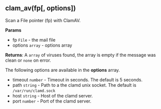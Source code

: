 ## clam_av(fp[, options])

Scan a File pointer (fp) with ClamAV.

**Params**

- fp `File` - the mail file
- options `array` - options array

**Returns**: A `array` of viruses found, the array is empty if the message was clean or `none` on error.

The following options are available in the **options** array.

- timeout `number` - Timeout in seconds. The default is 5 seconds.
- path `string` - Path to a the clamd unix socket. The default is `/var/run/clamd.sock` 
- host `string` - Host of the clamd server.
- port `number` - Port of the clamd server.

